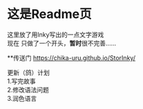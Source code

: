 # 这是Readme页
这里放了用Inky写出的一点文字游戏  
现在 只做了一个开头，**暂时**很不完善……

**传送门
https://chika-uru.github.io/StorInky/

更新（鸽）计划  
1.写完故事  
2.修改语法问题  
3.润色语言
